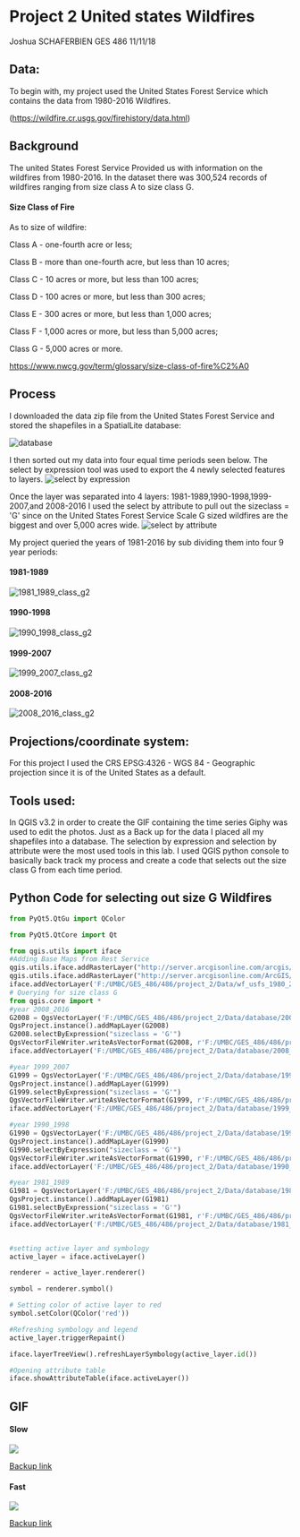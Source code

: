 # Project 2  United states Wildfires

 Joshua SCHAFERBIEN   GES 486 11/11/18

## Data:

To begin with, my project used the United States Forest Service which contains the data from 1980-2016 Wildfires.

(https://wildfire.cr.usgs.gov/firehistory/data.html)

## Background
The united States Forest Service Provided us with information on the wildfires from 1980-2016. In the dataset there was 300,524 records of wildfires ranging from size class A to size class G.

#### Size Class of Fire

As to size of wildfire:

Class A - one-fourth acre or less;

Class B - more than one-fourth acre, but less than 10 acres;

Class C - 10 acres or more, but less than 100 acres;

Class D - 100 acres or more, but less than 300 acres;

Class E - 300 acres or more, but less than 1,000 acres;

Class F - 1,000 acres or more, but less than 5,000 acres;

Class G - 5,000 acres or more.

https://www.nwcg.gov/term/glossary/size-class-of-fire%C2%A0

## Process
I downloaded the data zip file from the United States Forest Service and stored the shapefiles in a SpatialLite database:

![database](https://user-images.githubusercontent.com/42807889/48357765-5496f780-e667-11e8-98b6-8cce33c20d6d.JPG)

I then sorted out my data into four equal time periods seen below. The select by expression tool was used to export the 4 newly selected features to layers.
![select by expression](https://user-images.githubusercontent.com/42807889/48358555-03880300-e669-11e8-87b3-e81b36fc26c8.JPG)

Once the layer was separated into 4 layers: 1981-1989,1990-1998,1999-2007,and 2008-2016 I used the select by attribute to pull out the sizeclass = 'G' since on the United States Forest Service Scale G sized wildfires are the biggest and over 5,000 acres wide.
![select by attribute](https://user-images.githubusercontent.com/42807889/48358517-f1a66000-e668-11e8-9ec9-33f8c2e4a1c8.JPG)



My project queried the years of 1981-2016 by sub dividing them into four 9 year periods:
#### 1981-1989
![1981_1989_class_g2](https://user-images.githubusercontent.com/42807889/48357560-e5b99e80-e666-11e8-905d-3c5e60b5ba92.jpg)
#### 1990-1998
![1990_1998_class_g2](https://user-images.githubusercontent.com/42807889/48357609-fd912280-e666-11e8-9140-3e28a821f391.jpg)
#### 1999-2007
![1999_2007_class_g2](https://user-images.githubusercontent.com/42807889/48357645-14d01000-e667-11e8-87c8-5dfbe796610b.jpg)
#### 2008-2016
![2008_2016_class_g2](https://user-images.githubusercontent.com/42807889/48357676-27e2e000-e667-11e8-9c37-a793c990ad0f.jpg)

## Projections/coordinate system:

For this project I used the
CRS
EPSG:4326 - WGS 84 - Geographic projection since it is of the United States as a default.




## Tools used:
In QGIS v3.2 in order to create the GIF containing the time series Giphy was used to edit the photos. Just as a Back up for the data I placed all my shapefiles into a database. The selection by expression and selection by attribute were the most used tools in this lab. I used QGIS python console to basically back track my process and create a code that selects out the size class G from each time period.


## Python Code for selecting out size G Wildfires
```Python
from PyQt5.QtGu import QColor

from PyQt5.QtCore import Qt

from qgis.utils import iface
#Adding Base Maps from Rest Service
qgis.utils.iface.addRasterLayer("http://server.arcgisonline.com/arcgis/rest/services/ESRI_Imagery_World_2D/MapServer?f=json&pretty=true","raster")
qgis.utils.iface.addRasterLayer("http://server.arcgisonline.com/ArcGIS/rest/services/Canvas/World_Light_Gray_Base/MapServer?f=json&pretty=true","raster")
iface.addVectorLayer('F:/UMBC/GES_486/486/project_2/Data/wf_usfs_1980_2016/wf_usfs_1980_2016.shp','wf_usfs_1980_2016','ogr')
# Querying for size class G
from qgis.core import *
#year 2008_2016
G2008 = QgsVectorLayer('F:/UMBC/GES_486/486/project_2/Data/database/2008_2016.sqlite','2008_2016','ogr')
QgsProject.instance().addMapLayer(G2008)
G2008.selectByExpression("sizeclass = 'G'")
QgsVectorFileWriter.writeAsVectorFormat(G2008, r'F:/UMBC/GES_486/486/project_2/Data/database/2008_2016py1.gpkg', 'utf-8', G2008.crs(),'GPKG', True)
iface.addVectorLayer('F:/UMBC/GES_486/486/project_2/Data/database/2008_2016py1.gpkg','2008_2016py1','ogr')

#year 1999_2007
G1999 = QgsVectorLayer('F:/UMBC/GES_486/486/project_2/Data/database/1999_2007.sqlite','1999_2007','ogr')
QgsProject.instance().addMapLayer(G1999)
G1999.selectByExpression("sizeclass = 'G'")
QgsVectorFileWriter.writeAsVectorFormat(G1999, r'F:/UMBC/GES_486/486/project_2/Data/database/1999_2007py.gpkg', 'utf-8', G1999.crs(),'GPKG', True)
iface.addVectorLayer('F:/UMBC/GES_486/486/project_2/Data/database/1999_2007py.gpkg','1999_2007py','ogr')

#year 1990_1998
G1990 = QgsVectorLayer('F:/UMBC/GES_486/486/project_2/Data/database/1990_1998.sqlite','1990_1998','ogr')
QgsProject.instance().addMapLayer(G1990)
G1990.selectByExpression("sizeclass = 'G'")
QgsVectorFileWriter.writeAsVectorFormat(G1990, r'F:/UMBC/GES_486/486/project_2/Data/database/1990_1998py.gpkg', 'utf-8', G1990.crs(),'GPKG', True)
iface.addVectorLayer('F:/UMBC/GES_486/486/project_2/Data/database/1990_1998py.gpkg','1990_1998py','ogr')

#year 1981_1989
G1981 = QgsVectorLayer('F:/UMBC/GES_486/486/project_2/Data/database/1981_1989.sqlite','1981_1989','ogr')
QgsProject.instance().addMapLayer(G1981)
G1981.selectByExpression("sizeclass = 'G'")
QgsVectorFileWriter.writeAsVectorFormat(G1981, r'F:/UMBC/GES_486/486/project_2/Data/database/1981_1989py.gpkg', 'utf-8', G1981.crs(),'GPKG', True)
iface.addVectorLayer('F:/UMBC/GES_486/486/project_2/Data/database/1981_1989py.gpkg','1981_1989py','ogr')


#setting active layer and symbology
active_layer = iface.activeLayer()

renderer = active_layer.renderer()

symbol = renderer.symbol()

# Setting color of active layer to red
symbol.setColor(QColor('red'))

#Refreshing symbology and legend
active_layer.triggerRepaint()

iface.layerTreeView().refreshLayerSymbology(active_layer.id())

#Opening attribute table
iface.showAttributeTable(iface.activeLayer())


```
## GIF
#### Slow
![](https://media.giphy.com/media/1oEtJUaxV563V52lhj/giphy.gif)

[Backup link](https://giphy.com/gifs/1oEtJUaxV563V52lhj/html5)
#### Fast
![](https://media.giphy.com/media/uFkgRxSI6XdLDUbsVF/giphy.gif)

[Backup link ](https://giphy.com/gifs/uFkgRxSI6XdLDUbsVF/html5)
